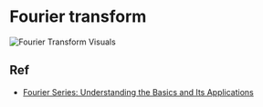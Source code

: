 # Fourier transform

![Fourier Transform Visuals](https://github.com/user-attachments/assets/60f02e43-dc42-4485-9ce8-9267a0164990)

## Ref
- [Fourier Series: Understanding the Basics and Its Applications](https://medium.com/@visheshrwl/fourier-series-understanding-the-basics-and-its-applications-90bcdf6fb916)


